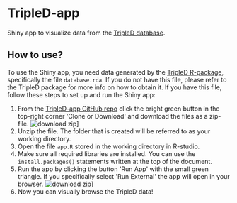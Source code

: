 # TripleD-app
Shiny app to visualize data from the [TripleD database](https://www.github.com/dswdejonge/TripleD).

## How to use?
To use the Shiny app, you need data generated by the [TripleD R-package](https://www.github.com/dswdejonge/TripleD), specifically the file `database.rda`. If you do not have this file, please refer to the TripleD package for  more info on how to obtain it. If you have this file, follow these steps to set up and run the Shiny app:
1. From the [TripleD-app GitHub repo](https://www.github.com/dswdejonge/TripleD-app) click the bright green button in the top-right corner 'Clone or Download' and download the files as a zip-file.
![download zip](https://raw.githubusercontent.com/dswdejonge/TripleD-app/www/zip.png)]
2. Unzip the file. The folder that is created will be referred to as your working directory.
3. Open the file `app.R` stored in the working directory in R-studio.  
4. Make sure all required libraries are installed. You can use the `install.packages()` statements written at the top of the document.  
5. Run the app by clicking the button 'Run App' with the small green triangle. If you specifically select 'Run External' the app will open in your browser. 
![download zip](https://raw.githubusercontent.com/dswdejonge/TripleD-app/www/run-app.png)]
6. Now you can visually browse the TripleD data!